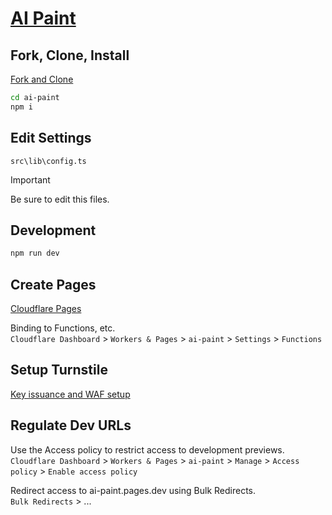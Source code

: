 # [AI Paint](https://ai-paint.luis.fun)

## Fork, Clone, Install

[Fork and Clone](https://docs.github.com/en/pull-requests/collaborating-with-pull-requests/working-with-forks/fork-a-repo)

```sh
cd ai-paint
npm i
```

## Edit Settings

`src\lib\config.ts`  

> [!IMPORTANT]
> Be sure to edit this files.

## Development

```sh
npm run dev
```

## Create Pages

[Cloudflare Pages](https://developers.cloudflare.com/pages/get-started/git-integration/)

Binding to Functions, etc.  
`Cloudflare Dashboard` > `Workers & Pages` > `ai-paint` > `Settings` > `Functions`

## Setup Turnstile

[Key issuance and WAF setup](https://blog.cloudflare.com/integrating-turnstile-with-the-cloudflare-waf-to-challenge-fetch-requests)

## Regulate Dev URLs

Use the Access policy to restrict access to development previews.
`Cloudflare Dashboard` > `Workers & Pages` > `ai-paint` > `Manage` > `Access policy` > `Enable access policy`

Redirect access to ai-paint.pages.dev using Bulk Redirects.  
`Bulk Redirects` > ...
